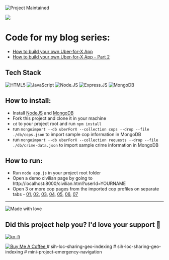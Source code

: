 ![Project Maintained](https://img.shields.io/badge/Maintained%3F-yes-green.svg)

![](https://cdn-images-1.medium.com/max/1000/1*WcHHixgDq7o5lN3biKIu9Q.png)
# Code for my blog series:
- [How to build your own Uber-for-X App](https://www.ashwinhariharan.tech/blog/how-to-build-your-own-uber-for-x-app/)
- [How to build your own Uber-for-X App - Part 2](https://www.ashwinhariharan.tech/blog/how-to-build-your-own-uber-for-x-app-part-2/)


## Tech Stack

![HTML5](https://img.shields.io/badge/HTML5-E34F26?style=for-the-badge&logo=html5&logoColor=white) ![JavaScript](https://img.shields.io/badge/JavaScript-F7DF1E?style=for-the-badge&logo=javascript&logoColor=black) ![Node.JS](https://img.shields.io/badge/Node.js-43853D?style=for-the-badge&logo=node.js&logoColor=white) ![Express.JS](https://img.shields.io/badge/Express.js-404D59?style=for-the-badge) ![MongoDB](https://img.shields.io/badge/MongoDB-4EA94B?style=for-the-badge&logo=mongodb&logoColor=white) 

## How to install:
- Install [NodeJS](https://nodejs.org/en/) and [MongoDB](https://docs.mongodb.com/)
- Fork this project and clone it in your machine
- `cd` to your project root and run `npm install`
- run `mongoimport --db uberForX --collection cops --drop --file ./db/cops.json` to import sample cop information in MongoDB
- run `mongoimport --db uberForX --collection requests --drop --file ./db/crime-data.json` to import sample crime information in MongoDB

## How to run:
- Run `node app.js` in your project root folder
- Open a demo civilian page by going to http://localhost:8000/civilian.html?userId=YOURNAME
- Open 3 or more cop pages from the imported cop profiles on separate tabs - [01](http://localhost:8000/cop.html?userId=01), [02](http://localhost:8000/cop.html?userId=02), [03](http://localhost:8000/cop.html?userId=03), [04](http://localhost:8000/cop.html?userId=04), [05](http://localhost:8000/cop.html?userId=05), [06](http://localhost:8000/cop.html?userId=06), [07](http://localhost:8000/cop.html?userId=07)


-----

![Made with love](http://ForTheBadge.com/images/badges/built-with-love.svg) 

## Did this project help you? I'd love your support 🙏

[![ko-fi](https://www.ko-fi.com/img/githubbutton_sm.svg)](https://ko-fi.com/I2I2131HO)

<a href="https://www.buymeacoffee.com/booleanhunter" target="_blank">
  <img src="https://bmc-cdn.nyc3.digitaloceanspaces.com/BMC-button-images/custom_images/purple_img.png" alt="Buy Me A Coffee" style="height: auto !important;width: auto !important;">
</a>
# sih-loc-sharing-geo-indexing
# sih-loc-sharing-geo-indexing
# mini-project-emergency-navigation
